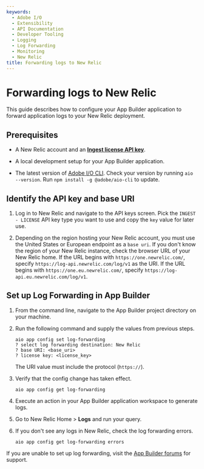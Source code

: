 ```yaml
---
keywords:
  - Adobe I/O
  - Extensibility
  - API Documentation
  - Developer Tooling
  - Logging
  - Log Forwarding
  - Monitoring
  - New Relic
title: Forwarding logs to New Relic
---
```


# Forwarding logs to New Relic

This guide describes how to configure your App Builder application to forward application logs to your New Relic deployment.

## Prerequisites

* A New Relic account and an [**Ingest license API key**](https://docs.newrelic.com/docs/apis/intro-apis/new-relic-api-keys/).

* A local development setup for your App Builder application.

* The latest version of [Adobe I/O CLI](https://developer.adobe.com/runtime/docs/guides/tools/cli_install/). Check your version by running `aio --version`. Run `npm install -g @adobe/aio-cli` to update.

## Identify the API key and base URI

1. Log in to New Relic and navigate to the API keys screen. Pick the `INGEST - LICENSE` API key type you want to use and copy the `key` value for later use.

1. Depending on the region hosting your New Relic account, you must use the United States or European endpoint as a `base uri`. If you don't know the region of your New Relic instance, check the browser URL of your New Relic home. If the URL begins with `https://one.newrelic.com/`, specify `https://log-api.newrelic.com/log/v1` as the URI. If the URL begins with `https://one.eu.newrelic.com/`, specify `https://log-api.eu.newrelic.com/log/v1`.

## Set up Log Forwarding in App Builder

1. From the command line, navigate to the App Builder project directory on your machine.

1. Run the following command and supply the values from previous steps.

   ```terminal
   aio app config set log-forwarding
   ? select log forwarding destination: New Relic
   ? base URI: <base_uri>
   ? license key: <license_key>
   ```

   The URI value must include the protocol (`https://`).

1. Verify that the config change has taken effect.

   ```terminal
   aio app config get log-forwarding
   ```

1. Execute an action in your App Builder application workspace to generate logs.

1. Go to New Relic Home > **Logs** and run your query.

1. If you don't see any logs in New Relic, check the log forwarding errors.

   ```terminal
   aio app config get log-forwarding errors
   ```

If you are unable to set up log forwarding, visit the [App Builder forums](https://experienceleaguecommunities.adobe.com/t5/app-builder/ct-p/app-builder) for support.
